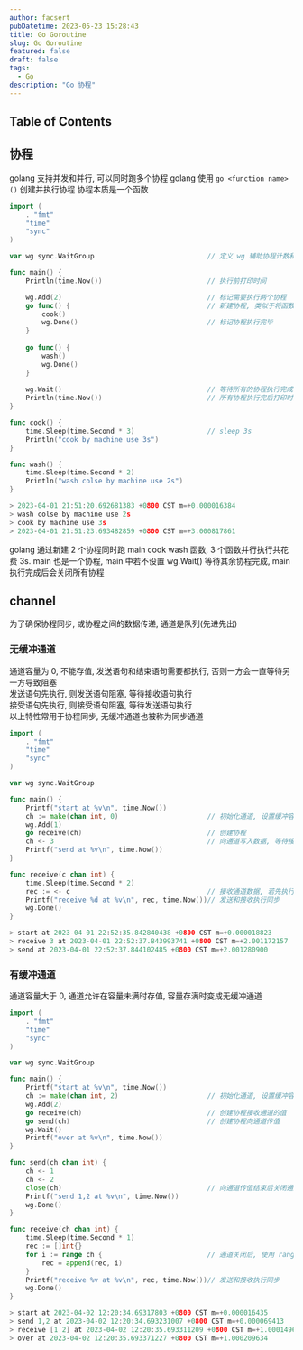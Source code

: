 ```yaml
---
author: facsert
pubDatetime: 2023-05-23 15:28:43
title: Go Goroutine
slug: Go Goroutine
featured: false
draft: false
tags:
  - Go
description: "Go 协程"
---
```


<!--
 * @Author       : facsert
 * @Date         : 2023-05-23 15:28:43
 * @LastEditTime : 2023-10-11 22:01:43
 * @Description  : edit description
-->

## Table of Contents

## 协程

golang 支持并发和并行, 可以同时跑多个协程
golang 使用 `go <function name>()` 创建并执行协程
协程本质是一个函数

```go
import (
    . "fmt"
    "time"
    "sync"
)

var wg sync.WaitGroup                            // 定义 wg 辅助协程计数和执行

func main() {
    Println(time.Now())                          // 执行前打印时间

    wg.Add(2)                                    // 标记需要执行两个协程
    go func() {                                  // 新建协程, 类似于将函数放后台执行, main 直接接执行下一个函数
        cook()
        wg.Done()                                // 标记协程执行完毕
    }
    
    go func() {                                 
        wash()
        wg.Done()
    }
                                  
    wg.Wait()                                    // 等待所有的协程执行完成
    Println(time.Now())                          // 所有协程执行完后打印时间
}

func cook() {
    time.Sleep(time.Second * 3)                  // sleep 3s
    Println("cook by machine use 3s")
}

func wash() {
    time.Sleep(time.Second * 2)
    Println("wash colse by machine use 2s")
}

> 2023-04-01 21:51:20.692681383 +0800 CST m=+0.000016384
> wash colse by machine use 2s
> cook by machine use 3s
> 2023-04-01 21:51:23.693482859 +0800 CST m=+3.000817861
```

golang 通过新建 2 个协程同时跑 main cook wash 函数, 3 个函数并行执行共花费 3s.
main 也是一个协程, main 中若不设置 wg.Wait() 等待其余协程完成, main 执行完成后会关闭所有协程

## channel

为了确保协程同步, 或协程之间的数据传递, 通道是队列(先进先出)

### 无缓冲通道

通道容量为 0, 不能存值, 发送语句和结束语句需要都执行, 否则一方会一直等待另一方导致阻塞  
发送语句先执行, 则发送语句阻塞, 等待接收语句执行  
接受语句先执行, 则接受语句阻塞, 等待发送语句执行  
以上特性常用于协程同步, 无缓冲通道也被称为同步通道

```go
import (
    . "fmt"
    "time"
    "sync"
)

var wg sync.WaitGroup

func main() {
    Printf("start at %v\n", time.Now())
    ch := make(chan int, 0)                      // 初始化通道, 设置缓冲容量为 0
    wg.Add(1)
    go receive(ch)                               // 创建协程
    ch <- 3                                      // 向通道写入数据, 等待接收语句执行, 数据接收后执行下一句
    Printf("send at %v\n", time.Now())
}

func receive(c chan int) {
    time.Sleep(time.Second * 2)
    rec := <- c                                  // 接收通道数据, 若先执行则等待发送语句执行
    Printf("receive %d at %v\n", rec, time.Now())// 发送和接收执行同步
    wg.Done()
}

> start at 2023-04-01 22:52:35.842840438 +0800 CST m=+0.000018823
> receive 3 at 2023-04-01 22:52:37.843993741 +0800 CST m=+2.001172157
> send at 2023-04-01 22:52:37.844102485 +0800 CST m=+2.001280900
```

### 有缓冲通道

通道容量大于 0, 通道允许在容量未满时存值, 容量存满时变成无缓冲通道

```go
import (
    . "fmt"
    "time"
    "sync"
)

var wg sync.WaitGroup

func main() {
    Printf("start at %v\n", time.Now())
    ch := make(chan int, 2)                      // 初始化通道, 设置缓冲容量为 2
    wg.Add(2)
    go receive(ch)                               // 创建协程接收通道的值
    go send(ch)                                  // 创建协程向通道传值
    wg.Wait()
    Printf("over at %v\n", time.Now())
}

func send(ch chan int) {
    ch <- 1
    ch <- 2
    close(ch)                                    // 向通道传值结束后关闭通道
    Printf("send 1,2 at %v\n", time.Now())
    wg.Done()
}

func receive(ch chan int) {
    time.Sleep(time.Second * 1)
    rec := []int{}
    for i := range ch {                          // 通道关闭后, 使用 range 读取通道值
        rec = append(rec, i)
    }
    Printf("receive %v at %v\n", rec, time.Now())// 发送和接收执行同步
    wg.Done()
}

> start at 2023-04-02 12:20:34.69317803 +0800 CST m=+0.000016435
> send 1,2 at 2023-04-02 12:20:34.693231007 +0800 CST m=+0.000069413
> receive [1 2] at 2023-04-02 12:20:35.693311209 +0800 CST m=+1.000149614
> over at 2023-04-02 12:20:35.693371227 +0800 CST m=+1.000209634
```
